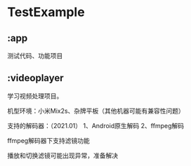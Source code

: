 # TestExample

## :app
测试代码、功能项目

## :videoplayer
学习视频处理项目。

机型环境：小米Mix2s、杂牌平板（其他机器可能有兼容性问题）

支持的解码器：（2021.01）
1、Android原生解码
2、ffmpeg解码

ffmpeg解码器下支持滤镜功能

播放和切换滤镜可能出现异常，准备解决
